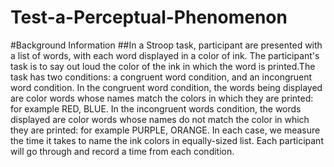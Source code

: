 # Test-a-Perceptual-Phenomenon
#Background Information
##In a Stroop task, participant are presented with a list of words, with each word displayed in a color of ink. The participant's task is to say out loud the color of the ink in which the word is printed.The task has two conditions: a congruent word condition, and an incongruent word condition. In the congruent word condition, the words being displayed are color words whose names match the colors in which they are printed: for example RED, BLUE. In the incongruent words condition, the words displayed are color words whose names do not match the color in which they are printed: for example PURPLE, ORANGE. In each case, we measure the time it takes to name the ink colors in equally-sized list. Each participant will go through and record a time from each condition.
